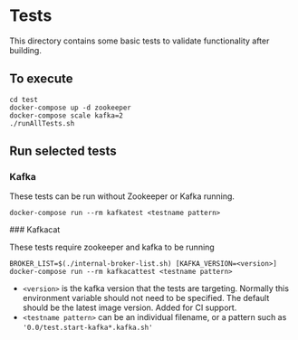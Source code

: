 Tests
=====

This directory contains some basic tests to validate functionality after building.

To execute
----------

```
cd test
docker-compose up -d zookeeper
docker-compose scale kafka=2
./runAllTests.sh
```

Run selected tests
------------------

### Kafka

These tests can be run without Zookeeper or Kafka running.

```
docker-compose run --rm kafkatest <testname pattern>
```

### Kafkacat

These tests require zookeeper and kafka to be running

```
BROKER_LIST=$(./internal-broker-list.sh) [KAFKA_VERSION=<version>] docker-compose run --rm kafkacattest <testname pattern>
```

-	`<version>` is the kafka version that the tests are targeting. Normally this environment variable should not need to be specified. The default should be the latest image version. Added for CI support.
-	`<testname pattern>` can be an individual filename, or a pattern such as `'0.0/test.start-kafka*.kafka.sh'`
